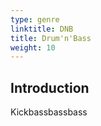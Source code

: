 ```yaml
---
type: genre
linktitle: DNB
title: Drum'n'Bass
weight: 10
---
```



## Introduction

Kickbassbassbass
